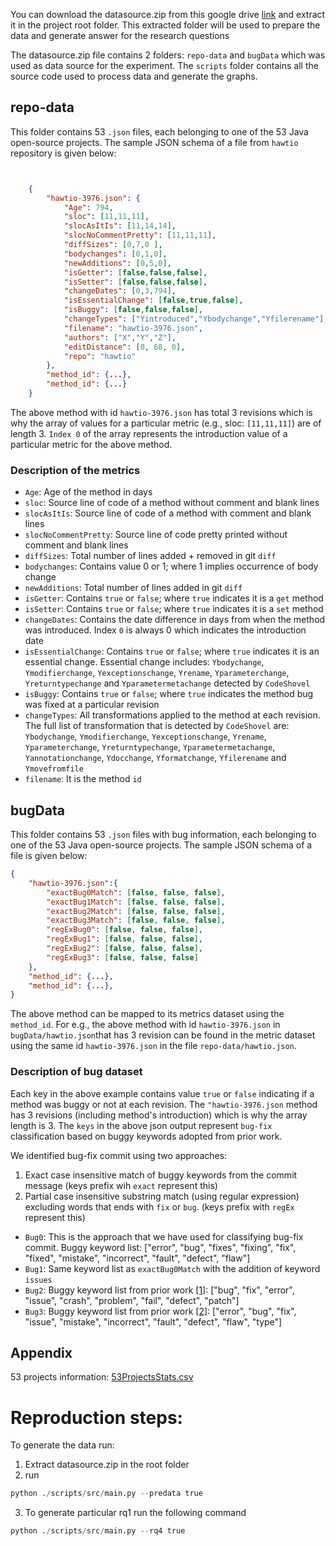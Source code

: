 You can download the datasource.zip from this google drive [link](https://drive.google.com/file/d/1VqmMs6Oi2vorQqlyq5VD4a8BMPzU5RaO/view?usp=sharing) and extract it in the project root folder. This extracted folder will be used to prepare the data and generate answer for the research questions

The datasource.zip file contains 2 folders: `repo-data` and `bugData` which was used as data source for the experiment.
The `scripts` folder contains all the source code used to process data and generate the graphs.


## repo-data 
This folder contains 53 `.json` files, each belonging to one of the 53 Java open-source projects.
The sample JSON schema of a file from `hawtio` repository is given below:

```json


    {
        "hawtio-3976.json": {
            "Age": 794,
            "sloc": [11,11,11],
            "slocAsItIs": [11,14,14],
            "slocNoCommentPretty": [11,11,11],
            "diffSizes": [0,7,0 ],
            "bodychanges": [0,1,0], 
            "newAdditions": [0,5,0],
            "isGetter": [false,false,false],
            "isSetter": [false,false,false],
            "changeDates": [0,3,794],
            "isEssentialChange": [false,true,false],
            "isBuggy": [false,false,false],
            "changeTypes": ["Yintroduced","Ybodychange","Yfilerename"],
            "filename": "hawtio-3976.json",
            "authors": ["X","Y","Z"],
            "editDistance": [0, 68, 0],
            "repo": "hawtio"
        },
        "method_id": {...},
        "method_id": {...}
    }

```
The above method with id `hawtio-3976.json` has total 3 revisions which is why the array of values for a particular metric (e.g., sloc: `[11,11,11]`) are of length 3. `Index 0` of the array represents the introduction value of a particular metric for the above method.

### Description of the metrics
- `Age`: Age of the method in days
- `sloc`: Source line of code of a method without comment and blank lines
- `slocAsItIs`: Source line of code of a method with comment and blank lines
- `slocNoCommentPretty`: Source line of code pretty printed without comment and blank lines
- `diffSizes`: Total number of lines added + removed in git `diff`
- `bodychanges`: Contains value 0 or 1; where 1 implies occurrence  of body change
- `newAdditions`: Total number of lines added in git `diff`
- `isGetter`: Contains `true` or `false`; where `true` indicates it is a `get` method
- `isSetter`: Contains `true` or `false`; where `true` indicates it is a `set` method
- `changeDates`: Contains the date difference in days from when the method was introduced. Index `0` is always 0 which indicates the introduction date
- `isEssentialChange`: Contains `true` or `false`; where `true` indicates it is an essential change. Essential change includes: `Ybodychange`, `Ymodifierchange`, `Yexceptionschange`, `Yrename`, `Yparameterchange`, `Yreturntypechange` and `Yparametermetachange` detected by `CodeShovel`
- `isBuggy`: Contains `true` or `false`; where `true` indicates the method bug was fixed at a particular revision
- `changeTypes`: All transformations applied to the method at each revision. The full list of transformation that is detected by `CodeShovel` are: `Ybodychange`, `Ymodifierchange`, `Yexceptionschange`, `Yrename`, `Yparameterchange`, `Yreturntypechange`, `Yparametermetachange`, `Yannotationchange`, `Ydocchange`, `Yformatchange`, `Yfilerename` and `Ymovefromfile`
- `filename`: It is the method `id`

## bugData
This folder contains 53 `.json` files with bug information, each belonging to one of the 53 Java open-source projects.
The sample JSON schema of a file is given below:

```json
{
    "hawtio-3976.json":{
        "exactBug0Match": [false, false, false],
        "exactBug1Match": [false, false, false],
        "exactBug2Match": [false, false, false],
        "exactBug3Match": [false, false, false],
        "regExBug0": [false, false, false],
        "regExBug1": [false, false, false],
        "regExBug2": [false, false, false],
        "regExBug3": [false, false, false]
    },
    "method_id": {...},
    "method_id": {...},
}

```

The above method can be mapped to its metrics dataset using the `method_id`. For e.g., the above method with id `hawtio-3976.json` in `bugData/hawtio.json`that has 3 revision can be found in  the metric dataset using the same id `hawtio-3976.json` in the file `repo-data/hawtio.json`.

### Description of bug dataset
Each key in the above example contains value `true` or `false` indicating if a method was buggy or not at each revision. The `"hawtio-3976.json` method has 3 revisions (including method's introduction) which is why the array length is 3. The `keys` in the above json output represent `bug-fix` classification based on buggy keywords adopted from prior work.

We identified bug-fix commit using two approaches: 
1. Exact case insensitive match of buggy keywords from the commit message (keys prefix wih `exact` represent this)
2. Partial case insensitive substring match (using regular expression) excluding words that ends with `fix` or `bug`. (keys prefix with `regEx` represent this)

- `Bug0`: This is the approach that we have used for classifying bug-fix commit. Buggy keyword list: ["error", "bug", "fixes", "fixing", "fix", "fixed", "mistake", "incorrect", "fault", "defect", "flaw"]
- `Bug1`: Same keyword list as `exactBug0Match` with the addition of keyword `issues`
- `Bug2`: Buggy keyword list from prior work [[1]](#1): ["bug", "fix", "error", "issue", "crash", "problem", "fail", "defect", "patch"]
- `Bug3`: Buggy keyword list from prior work [[2]](#2): ["error", "bug", "fix", "issue", "mistake", "incorrect", "fault", "defect", "flaw", "type"]


## Appendix

53 projects information: [53ProjectsStats.csv](/Stats/53ProjectsStats.csv)

# Reproduction steps:

To generate the data run:
1. Extract datasource.zip in the root folder
2. run
```python
python ./scripts/src/main.py --predata true
```
3. To generate particular rq1 run the following command
```python
python ./scripts/src/main.py --rq4 true 
```